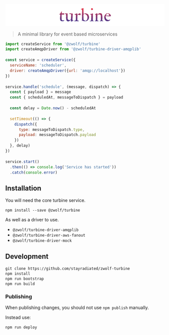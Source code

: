 ![Turbine](./turbine.png)

> A minimal library for event based microservices

```javascript
import createService from '@zwolf/turbine'
import createAmqpDriver from '@zwolf/turbine-driver-amqplib'

const service = createService({
  serviceName: 'scheduler',
  driver: createAmqpDriver({url: 'amqp://localhost'})
})

service.handle('schedule', (message, dispatch) => {
  const { payload } = message
  const { scheduledAt, messageToDispatch } = payload

  const delay = Date.now() - scheduledAt

  setTimeout(() => {
    dispatch({
      type: messageToDispatch.type,
      payload: messageToDispatch.payload
    })
  }, delay)
})

service.start()
  .then(() => console.log('Service has started'))
  .catch(console.error)
```

## Installation

You will need the core turbine service.

```shell
npm install --save @zwolf/turbine
```

As well as a driver to use.

- `@zwolf/turbine-driver-amqplib`
- `@zwolf/turbine-driver-aws-fanout`
- `@zwolf/turbine-driver-mock`

## Development

```
git clone https://github.com/stayradiated/zwolf-turbine
npm install
npm run bootstrap
npm run build
```

### Publishing

When publishing changes, you should not use `npm publish` manually.

Instead use:

```
npm run deploy
```
